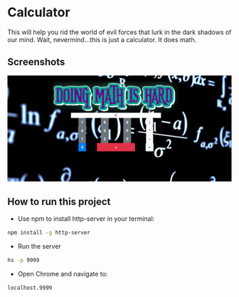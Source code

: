 # Calculator

This will help you rid the world of evil forces that lurk in the dark shadows of our mind. Wait, nevermind...this is just a calculator. It does math. 
## Screenshots
![main screenshot](./images/screenshot.png)


## How to run this project
* Use npm to install http-server in your terminal:
```sh 
npm install -g http-server
```
* Run the server
```sh
hs -p 9999
```
* Open Chrome and navigate to:
```
localhost.9999
```

